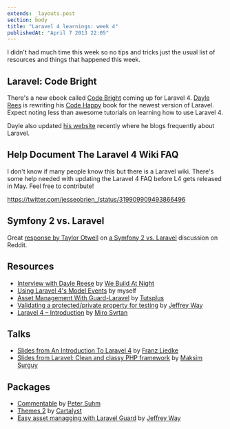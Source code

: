 ```yaml
---
extends: _layouts.post
section: body
title: "Laravel 4 learnings: week 4"
publishedAt: "April 7 2013 22:05"
---
```

I didn't had much time this week so no tips and tricks just the usual list of resources and things that happened this week.<!--more-->

## Laravel: Code Bright

There's a new ebook called [Code Bright](https://leanpub.com/codebright) coming up for Laravel 4. [Dayle Rees](https://twitter.com/daylerees) is rewriting his [Code Happy](https://leanpub.com/codehappy) book for the newest version of Laravel. Expect noting less than awesome tutorials on learning how to use Laravel 4.

Dayle also updated [his website](http://daylerees.com/) recently where he blogs frequently about Laravel.

## Help Document The Laravel 4 Wiki FAQ

I don't know if many people know this but there is a Laravel wiki. There's some help needed with updating the Laravel 4 FAQ before L4 gets released in May. Feel free to contribute!

https://twitter.com/jesseobrien_/status/319909909493866496

## Symfony 2 vs. Laravel

Great [response by Taylor Otwell](http://www.reddit.com/r/PHP/comments/1bdln1/symfony2_vs_laravel/c96ohf1) on [a Symfony 2 vs. Laravel](http://www.reddit.com/r/PHP/comments/1bdln1/symfony2_vs_laravel/) discussion on Reddit.

## Resources

- [Interview with Dayle Reese](http://webuildatnight.com/features/Code-Happy) by [We Build At Night](http://webuildatnight.com/)
- [Using Laravel 4's Model Events](http://driesvints.com/blog/using-laravel-4-model-events/) by myself
- [Asset Management With Guard-Laravel](https://tutsplus.com/lesson/asset-management-with-guard-laravel/) by [Tutsplus](https://tutsplus.com)
- [Validating a protected/private property for testing](https://gist.github.com/JeffreyWay/5287312) by [Jeffrey Way](https://twitter.com/jeffrey_way)
- [Laravel 4 – Introduction](http://www.mirosvrtan.me/blog/2013/03/laravel-4-introduction/) by [Miro Svrtan](https://twitter.com/msvrtan)

## Talks

- [Slides from An Introduction To Laravel 4](https://dl.dropbox.com/u/12899515/talks/2013-04-02-laravel-intro-bephpug.pdf) by [Franz Liedke](https://twitter.com/franzliedke)
- [Slides from Laravel: Clean and classy PHP framework](http://www.rvl.io/msurguy/laravel) by [Maksim Surguy](https://twitter.com/msurguy)

## Packages

- [Commentable](https://github.com/petersuhm/commentable) by [Peter Suhm](https://twitter.com/petersuhm)
- [Themes 2](http://docs.cartalyst.com/themes-2) by [Cartalyst](http://cartalyst.com/)
- [Easy asset managging with Laravel Guard](https://github.com/JeffreyWay/Laravel-Guard) by [Jeffrey Way](https://twitter.com/jeffrey_way)

